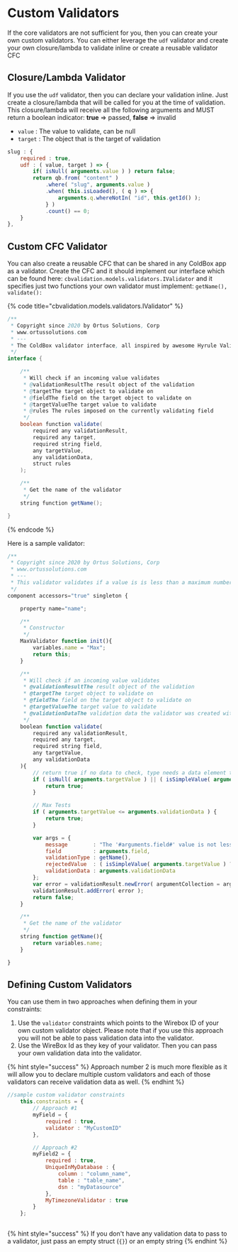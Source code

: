 # Custom Validators

If the core validators are not sufficient for you, then you can create your own custom validators.  You can either leverage the `udf` validator and create your own closure/lambda to validate inline or create a reusable validator CFC

## Closure/Lambda Validator

If you use the `udf` validator, then you can declare your validation inline.  Just create a closure/lambda that will be called for you at the time of validation.  This closure/lambda will receive all the following arguments and MUST return a boolean indicator: **true** =&gt; passed, **false** =&gt; invalid

* `value` : The value to validate, can be null
* `target` : The object that is the target of validation

```javascript
slug : { 
	required : true, 
	udf : ( value, target ) => {
		if( isNull( arguments.value ) ) return false;
		return qb.from( "content" )
			.where( "slug", arguments.value )
			.when( this.isLoaded(), ( q ) => {
				arguments.q.whereNotIn( "id", this.getId() );
			} )
			.count() == 0;
	}
},
```

## Custom CFC Validator

You can also create a reusable CFC that can be shared in any ColdBox app as a validator.  Create the CFC and it should implement our interface which can be found here: `cbvalidation.models.validators.IValidator` and it specifies just two functions your own validator must implement: `getName(), validate():`

{% code title="cbvalidation.models.validators.IValidator" %}
```java
/**
 * Copyright since 2020 by Ortus Solutions, Corp
 * www.ortussolutions.com
 * ---
 * The ColdBox validator interface, all inspired by awesome Hyrule Validation Framework by Dan Vega
 */
interface {

	/**
	 * Will check if an incoming value validates
	 * @validationResultThe result object of the validation
	 * @targetThe target object to validate on
	 * @fieldThe field on the target object to validate on
	 * @targetValueThe target value to validate
	 * @rules The rules imposed on the currently validating field
	 */
	boolean function validate(
		required any validationResult,
		required any target,
		required string field,
		any targetValue,
		any validationData,
		struct rules
	);

	/**
	 * Get the name of the validator
	 */
	string function getName();

}

```
{% endcode %}

Here is a sample validator:

```javascript
/**
 * Copyright since 2020 by Ortus Solutions, Corp
 * www.ortussolutions.com
 * ---
 * This validator validates if a value is is less than a maximum number
 */
component accessors="true" singleton {

	property name="name";

	/**
	 * Constructor
	 */
	MaxValidator function init(){
		variables.name = "Max";
		return this;
	}

	/**
	 * Will check if an incoming value validates
	 * @validationResultThe result object of the validation
	 * @targetThe target object to validate on
	 * @fieldThe field on the target object to validate on
	 * @targetValueThe target value to validate
	 * @validationDataThe validation data the validator was created with
	 */
	boolean function validate(
		required any validationResult,
		required any target,
		required string field,
		any targetValue,
		any validationData
	){
		// return true if no data to check, type needs a data element to be checked.
		if ( isNull( arguments.targetValue ) || ( isSimpleValue( arguments.targetValue ) && !len( arguments.targetValue ) ) ) {
			return true;
		}

		// Max Tests
		if ( arguments.targetValue <= arguments.validationData ) {
			return true;
		}

		var args = {
			message        : "The '#arguments.field#' value is not less than or equal to #arguments.validationData#",
			field          : arguments.field,
			validationType : getName(),
			rejectedValue  : ( isSimpleValue( arguments.targetValue ) ? arguments.targetValue : "" ),
			validationData : arguments.validationData
		};
		var error = validationResult.newError( argumentCollection = args ).setErrorMetadata( { max : arguments.validationData } );
		validationResult.addError( error );
		return false;
	}

	/**
	 * Get the name of the validator
	 */
	string function getName(){
		return variables.name;
	}

}

```

## Defining Custom Validators

You can use them in two approaches when defining them in your constraints:

1. Use the `validator` constraints which points to the Wirebox ID of your own custom validator object. Please note that if you use this approach you will not be able to pass validation data into the validator.
2. Use the WireBox Id as they key of your validator. Then you can pass your own validation data into the validator.

{% hint style="success" %}
Approach number 2 is much more flexible as it will allow you to declare multiple custom validators and each of those validators can receive validation data as well.
{% endhint %}

```javascript
//sample custom validator constraints
	this.constraints = {
		// Approach #1
		myField = {
			required : true, 
			validator : "MyCustomID" 
		},

		// Approach #2
		myField2 = {
			required : true, 
			UniqueInMyDatabase : {
				column : "column_name",
				table : "table_name",
				dsn : "myDatasource"
			},
			MyTimezoneValidator : true
		}
 	};
 
```

{% hint style="success" %}
If you don't have any validation data to pass to a validator, just pass an empty struct \(`{}`\) or an empty string
{% endhint %}

## 

